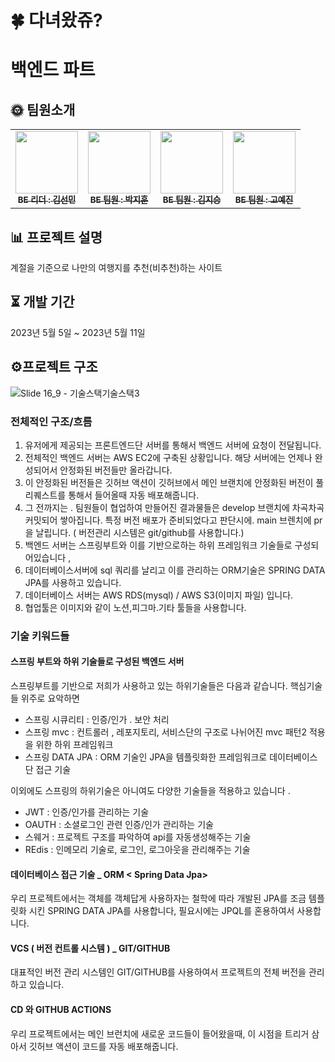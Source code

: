 # 🍀 다녀왔쥬?
# 백엔드 파트 

## &#127774; 팀원소개

<table>
  <tbody>
    <tr>
      <td align="center"><a href="https://github.com/seonminKim1122"><img src="https://avatars.githubusercontent.com/u/124031561?v=4" width="100px;" alt=""/><br /><sub><b>BE 리더 : 김선민</b></sub></a><br /></td>
      <td align="center"><a href="https://github.com/bbakzi"><img src="https://avatars.githubusercontent.com/u/128371819?v=4" width="100px;" alt=""/><br /><sub><b>BE 팀원 : 박지훈</b></sub></a><br /></td>
        <td align="center"><a href="https://github.com/kkj5158"><img src="https://avatars.githubusercontent.com/u/40461588?v=4" width="100px;" alt=""/><br /><sub><b>BE 팀원 : 김지승</b></sub></a><br /></td>
        <td align="center"><a href="https://github.com/YEJINGO"><img src="https://avatars.githubusercontent.com/u/114003526?v=4" width="100px;" alt=""/><br /><sub><b>BE 팀원 : 고예진</b></sub></a><br /></td>
    </tr>
  </tbody>
</table>

## 📊 프로젝트 설명
계절을 기준으로 나만의 여행지를 추천(비추천)하는 사이트 

## ⏳ 개발 기간
2023년 5월 5일 ~ 2023년 5월 11일 


## ⚙️프로젝트 구조 

![Slide 16_9 - 기술스택기술스택3](https://github.com/TravelerOO/Backend/assets/40461588/2ad6e60d-b018-46fb-9fe1-5eb1bf26011c)


### 전체적인 구조/흐름

1. 유저에게 제공되는 프론트엔드단 서버를 통해서 백엔드 서버에 요청이 전달됩니다. 
2. 전체적인 백엔드 서버는 AWS EC2에 구축된 상황입니다. 해당 서버에는 언제나 완성되어서 안정화된 버전들만 올라갑니다. 
3. 이 안정화된 버전들은 깃허브 액션이 깃허브에서 메인 브랜치에 안정화된 버전이 풀리퀘스트를 통해서 들어올때 자동 배포해줍니다.
4. 그 전까지는 . 팀원들이 협업하여 만들어진 결과물들은 develop 브랜치에 차곡차곡 커밋되어 쌓아집니다. 특정 버전 배포가 준비되었다고 판단시에. 
main 브렌치에 pr을 날립니다. ( 버전관리 시스템은 git/github를 사용합니다.) 
5. 백엔드 서버는 스프링부트와 이를 기반으로하는 하위 프레임워크 기술들로 구성되어있습니다 ,
6. 데이터베이스서버에 sql 쿼리를 날리고 이를 관리하는 ORM기술은 SPRING DATA JPA를 사용하고 있습니다. 
7. 데이터베이스 서버는 AWS RDS(mysql) / AWS S3(이미지 파일) 입니다.  
8. 협업툴은 이미지와 같이 노션,피그마.기타 툴들을 사용합니다.  

### 기술 키워드들 

#### 스프링 부트와 하위 기술들로 구성된 백엔드 서버

스프링부트를 기반으로 저희가 사용하고 있는 하위기술들은 다음과 같습니다. 핵심기술들 위주로 요악하면 

- 스프링 시큐리티 : 인증/인가 . 보안 처리 
- 스프링 mvc : 컨트롤러 , 레포지토리, 서비스단의 구조로 나뉘어진 mvc 패턴2 적용을 위한 하위 프레임워크
- 스프링 DATA JPA : ORM 기술인 JPA을 템플릿화한 프레임워크로 데이터베이스단 접근 기술 

이외에도 스프링의 하위기술은 아니여도 다양한 기술들을 적용하고 있습니다 .

- JWT : 인증/인가를 관리하는 기술
- OAUTH : 소셜로그인 관련 인증/인가 관리하는 기술 
- 스웨거 : 프로젝트 구조를 파악하여 api를 자동생성해주는 기술 
- REdis : 인메모리 기술로, 로그인, 로그아웃을 관리해주는 기술  

#### 데이터베이스 접근 기술 _ ORM < Spring Data Jpa> 

우리 프로젝트에서는 객체를 객체답게 사용하자는 철학에 따라 개발된 JPA를 조금 템플릿화 시킨 SPRING DATA JPA를 사용합니다,
필요시에는 JPQL를 혼용하여서 사용합니다. 

#### VCS ( 버전 컨트롤 시스템 ) _ GIT/GITHUB 

대표적인 버전 관리 시스템인 GIT/GITHUB를 사용하여서 프로젝트의 전체 버전을 관리하고 있습니다. 

#### CD 와 GITHUB ACTIONS 

우리 프로젝트에서는 메인 브런치에 새로운 코드들이 들어왔을때, 이 시점을 트리거 삼아서 깃허브 액션이 코드를 자동 배포해줍니다.
